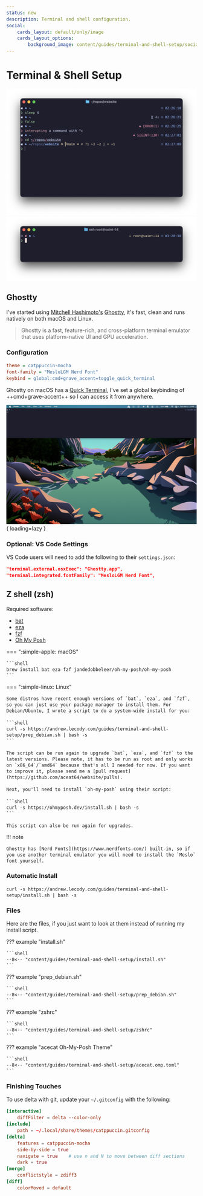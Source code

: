 ```yaml
---
status: new
description: Terminal and shell configuration.
social:
    cards_layout: default/only/image
    cards_layout_options:
        background_image: content/guides/terminal-and-shell-setup/social_card.png
---
```


# Terminal & Shell Setup

![Ghostty with zsh and acecat theme](terminal-and-shell-setup/zsh_screenshot_1.png)
![Ghostty with zsh and acecat theme, remote and root](terminal-and-shell-setup/zsh_screenshot_2.png)

## Ghostty

I've started using [Mitchell Hashimoto's](https://mitchellh.com/) [Ghostty](https://ghostty.org/), it's fast, clean and runs natively on both macOS and Linux.

> Ghostty is a fast, feature-rich, and cross-platform terminal emulator that uses platform-native UI and GPU acceleration.

### Configuration

```ini
theme = catppuccin-mocha
font-family = "MesloLGM Nerd Font"
keybind = global:cmd+grave_accent=toggle_quick_terminal
```

Ghostty on macOS has a [Quick Terminal](https://ghostty.org/docs/features#macos), I've set a global keybinding of ++cmd+grave-accent++ so I can access it from anywhere.

![Ghossty quick terminal](terminal-and-shell-setup/quick_terminal.png){ loading=lazy }

### Optional: VS Code Settings

VS Code users will need to add the following to their `settings.json`:

```json
"terminal.external.osxExec": "Ghostty.app",
"terminal.integrated.fontFamily": "MesloLGM Nerd Font",
```

## Z shell (zsh)

Required software:

- [bat](https://github.com/sharkdp/bat)
- [eza](https://github.com/eza-community/eza)
- [fzf](https://github.com/junegunn/fzf)
- [Oh My Posh](https://ohmyposh.dev)

=== ":simple-apple: macOS"

    ```shell
    brew install bat eza fzf jandedobbeleer/oh-my-posh/oh-my-posh
    ```

=== ":simple-linux: Linux"

    Some distros have recent enough versions of `bat`, `eza`, and `fzf`, so you can just use your package manager to install them. For Debian/Ubuntu, I wrote a script to do a system-wide install for you:

    ```shell
    curl -s https://andrew.lecody.com/guides/terminal-and-shell-setup/prep_debian.sh | bash -s
    ```

    The script can be run again to upgrade `bat`, `eza`, and `fzf` to the latest versions. Please note, it has to be run as root and only works on `x86_64`/`amd64` because that's all I needed for now. If you want to improve it, please send me a [pull request](https://github.com/aceat64/website/pulls).

    Next, you'll need to install `oh-my-posh` using their script:

    ```shell
    curl -s https://ohmyposh.dev/install.sh | bash -s
    ```

    This script can also be run again for upgrades.

!!! note

    Ghostty has [Nerd Fonts](https://www.nerdfonts.com/) built-in, so if you use another terminal emulator you will need to install the `Meslo` font yourself.

### Automatic Install

```shell
curl -s https://andrew.lecody.com/guides/terminal-and-shell-setup/install.sh | bash -s
```

### Files

Here are the files, if you just want to look at them instead of running my install script.

??? example "install.sh"

    ```shell
    --8<-- "content/guides/terminal-and-shell-setup/install.sh"
    ```

??? example "prep_debian.sh"

    ```shell
    --8<-- "content/guides/terminal-and-shell-setup/prep_debian.sh"
    ```

??? example "zshrc"

    ```shell
    --8<-- "content/guides/terminal-and-shell-setup/zshrc"
    ```

??? example "acecat Oh-My-Posh Theme"

    ```shell
    --8<-- "content/guides/terminal-and-shell-setup/acecat.omp.toml"
    ```

### Finishing Touches

To use delta with git, update your `~/.gitconfig` with the following:

```toml
[interactive]
    diffFilter = delta --color-only
[include]
    path = ~/.local/share/themes/catppuccin.gitconfig
[delta]
    features = catppuccin-mocha
    side-by-side = true
    navigate = true    # use n and N to move between diff sections
    dark = true
[merge]
    conflictstyle = zdiff3
[diff]
    colorMoved = default
```
